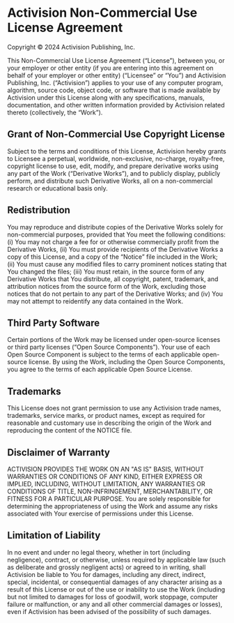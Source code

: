# Activision Non-Commercial Use License Agreement

Copyright © 2024 Activision Publishing, Inc.

This Non-Commercial Use License Agreement (“License”), between you, or your employer or other entity (if you are entering into this agreement on behalf of your employer or other entity) (“Licensee” or “You”) and Activision Publishing, Inc. (“Activision”) applies to your use of any computer program, algorithm, source code, object code, or software that is made available by Activision under this License along with any specifications, manuals, documentation, and other written information provided by Activision related thereto (collectively, the “Work”).

## Grant of Non-Commercial Use Copyright License

Subject to the terms and conditions of this License, Activision hereby grants to Licensee a perpetual, worldwide, non-exclusive, no-charge, royalty-free, copyright license to use, edit, modify, and prepare derivative works using any part of the Work (“Derivative Works”), and to publicly display, publicly perform, and distribute such Derivative Works, all on a non-commercial research or educational basis only.

## Redistribution

You may reproduce and distribute copies of the Derivative Works solely for non-commercial purposes, provided that You meet the following conditions: (i) You may not charge a fee for or otherwise commercially profit from the Derivative Works, (ii) You must provide recipients of the Derivative Works a copy of this License, and a copy of the “Notice” file included in the Work; (ii) You must cause any modified files to carry prominent notices stating that You changed the files; (iii) You must retain, in the source form of any Derivative Works that You distribute, all copyright, patent, trademark, and attribution notices from the source form of the Work, excluding those notices that do not pertain to any part of the Derivative Works; and (iv) You may not attempt to reidentify any data contained in the Work.

## Third Party Software

Certain portions of the Work may be licensed under open-source licenses or third party licenses (“Open Source Components”). Your use of each Open Source Component is subject to the terms of each applicable open-source license.  By using the Work, including the Open Source Components, you agree to the terms of each applicable Open Source License.

## Trademarks

This License does not grant permission to use any Activision trade names, trademarks, service marks, or product names, except as required for reasonable and customary use in describing the origin of the Work and reproducing the content of the NOTICE file.

## Disclaimer of Warranty

ACTIVISION PROVIDES THE WORK ON AN "AS IS" BASIS, WITHOUT WARRANTIES OR CONDITIONS OF ANY KIND, EITHER EXPRESS OR IMPLIED, INCLUDING, WITHOUT LIMITATION, ANY WARRANTIES OR CONDITIONS OF TITLE, NON-INFRINGEMENT, MERCHANTABILITY, OR FITNESS FOR A PARTICULAR PURPOSE. You are solely responsible for determining the appropriateness of using the Work and assume any risks associated with Your exercise of permissions under this License.

## Limitation of Liability

In no event and under no legal theory, whether in tort (including negligence), contract, or otherwise, unless required by applicable law (such as deliberate and grossly negligent acts) or agreed to in writing, shall Activision be liable to You for damages, including any direct, indirect, special, incidental, or consequential damages of any character arising as a result of this License or out of the use or inability to use the Work (including but not limited to damages for loss of goodwill, work stoppage, computer failure or malfunction, or any and all other commercial damages or losses), even if Activision has been advised of the possibility of such damages.
